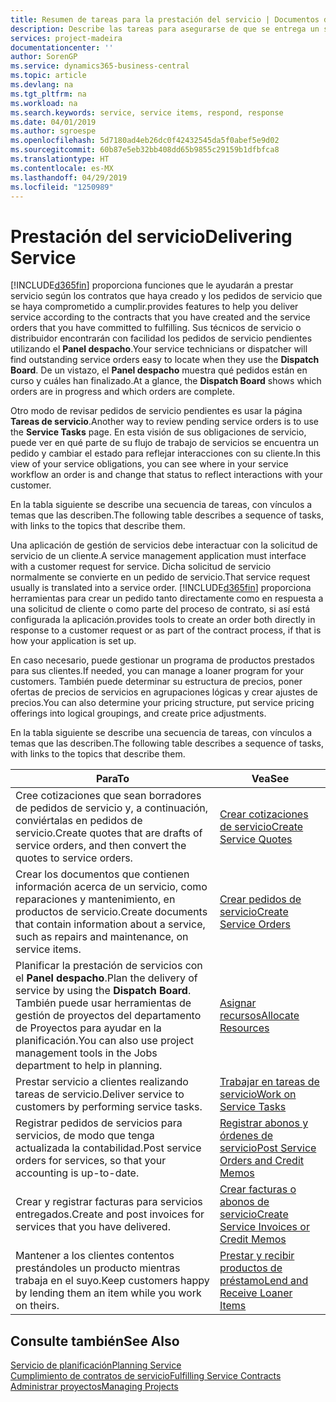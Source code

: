 ```yaml
---
title: Resumen de tareas para la prestación del servicio | Documentos de Microsoft
description: Describe las tareas para asegurarse de que se entrega un servicio de calidad y se cumplen los acuerdos con los clientes.
services: project-madeira
documentationcenter: ''
author: SorenGP
ms.service: dynamics365-business-central
ms.topic: article
ms.devlang: na
ms.tgt_pltfrm: na
ms.workload: na
ms.search.keywords: service, service items, respond, response
ms.date: 04/01/2019
ms.author: sgroespe
ms.openlocfilehash: 5d7180ad4eb26dc0f42432545da5f0abef5e9d02
ms.sourcegitcommit: 60b87e5eb32bb408dd65b9855c29159b1dfbfca8
ms.translationtype: HT
ms.contentlocale: es-MX
ms.lasthandoff: 04/29/2019
ms.locfileid: "1250989"
---
```

# <a name="delivering-service"></a><span data-ttu-id="8c0e6-103">Prestación del servicio</span><span class="sxs-lookup"><span data-stu-id="8c0e6-103">Delivering Service</span></span>
[!INCLUDE[d365fin](includes/d365fin_md.md)] <span data-ttu-id="8c0e6-104">proporciona funciones que le ayudarán a prestar servicio según los contratos que haya creado y los pedidos de servicio que se haya comprometido a cumplir.</span><span class="sxs-lookup"><span data-stu-id="8c0e6-104">provides features to help you deliver service according to the contracts that you have created and the service orders that you have committed to fulfilling.</span></span> <span data-ttu-id="8c0e6-105">Sus técnicos de servicio o distribuidor encontrarán con facilidad los pedidos de servicio pendientes utilizando el **Panel despacho**.</span><span class="sxs-lookup"><span data-stu-id="8c0e6-105">Your service technicians or dispatcher will find outstanding service orders easy to locate when they use the **Dispatch Board**.</span></span> <span data-ttu-id="8c0e6-106">De un vistazo, el **Panel despacho** muestra qué pedidos están en curso y cuáles han finalizado.</span><span class="sxs-lookup"><span data-stu-id="8c0e6-106">At a glance, the **Dispatch Board** shows which orders are in progress and which orders are complete.</span></span>  
  
<span data-ttu-id="8c0e6-107">Otro modo de revisar pedidos de servicio pendientes es usar la página **Tareas de servicio**.</span><span class="sxs-lookup"><span data-stu-id="8c0e6-107">Another way to review pending service orders is to use the **Service Tasks** page.</span></span> <span data-ttu-id="8c0e6-108">En esta visión de sus obligaciones de servicio, puede ver en qué parte de su flujo de trabajo de servicios se encuentra un pedido y cambiar el estado para reflejar interacciones con su cliente.</span><span class="sxs-lookup"><span data-stu-id="8c0e6-108">In this view of your service obligations, you can see where in your service workflow an order is and change that status to reflect interactions with your customer.</span></span>  
  
<span data-ttu-id="8c0e6-109">En la tabla siguiente se describe una secuencia de tareas, con vínculos a temas que las describen.</span><span class="sxs-lookup"><span data-stu-id="8c0e6-109">The following table describes a sequence of tasks, with links to the topics that describe them.</span></span>   

<span data-ttu-id="8c0e6-110">Una aplicación de gestión de servicios debe interactuar con la solicitud de servicio de un cliente.</span><span class="sxs-lookup"><span data-stu-id="8c0e6-110">A service management application must interface with a customer request for service.</span></span> <span data-ttu-id="8c0e6-111">Dicha solicitud de servicio normalmente se convierte en un pedido de servicio.</span><span class="sxs-lookup"><span data-stu-id="8c0e6-111">That service request usually is translated into a service order.</span></span> [!INCLUDE[d365fin](includes/d365fin_md.md)] <span data-ttu-id="8c0e6-112">proporciona herramientas para crear un pedido tanto directamente como en respuesta a una solicitud de cliente o como parte del proceso de contrato, si así está configurada la aplicación.</span><span class="sxs-lookup"><span data-stu-id="8c0e6-112">provides tools to create an order both directly in response to a customer request or as part of the contract process, if that is how your application is set up.</span></span>  
  
<span data-ttu-id="8c0e6-113">En caso necesario, puede gestionar un programa de productos prestados para sus clientes.</span><span class="sxs-lookup"><span data-stu-id="8c0e6-113">If needed, you can manage a loaner program for your customers.</span></span> <span data-ttu-id="8c0e6-114">También puede determinar su estructura de precios, poner ofertas de precios de servicios en agrupaciones lógicas y crear ajustes de precios.</span><span class="sxs-lookup"><span data-stu-id="8c0e6-114">You can also determine your pricing structure, put service pricing offerings into logical groupings, and create price adjustments.</span></span>  
  
<span data-ttu-id="8c0e6-115">En la tabla siguiente se describe una secuencia de tareas, con vínculos a temas que las describen.</span><span class="sxs-lookup"><span data-stu-id="8c0e6-115">The following table describes a sequence of tasks, with links to the topics that describe them.</span></span>   
  
|<span data-ttu-id="8c0e6-116">**Para**</span><span class="sxs-lookup"><span data-stu-id="8c0e6-116">**To**</span></span>|<span data-ttu-id="8c0e6-117">**Vea**</span><span class="sxs-lookup"><span data-stu-id="8c0e6-117">**See**</span></span>|  
|------------|-------------|  
|<span data-ttu-id="8c0e6-118">Cree cotizaciones que sean borradores de pedidos de servicio y, a continuación, conviértalas en pedidos de servicio.</span><span class="sxs-lookup"><span data-stu-id="8c0e6-118">Create quotes that are drafts of service orders, and then convert the quotes to service orders.</span></span>|[<span data-ttu-id="8c0e6-119">Crear cotizaciones de servicio</span><span class="sxs-lookup"><span data-stu-id="8c0e6-119">Create Service Quotes</span></span>](service-how-to-create-service-quotes.md)|
|<span data-ttu-id="8c0e6-120">Crear los documentos que contienen información acerca de un servicio, como reparaciones y mantenimiento, en productos de servicio.</span><span class="sxs-lookup"><span data-stu-id="8c0e6-120">Create documents that contain information about a service, such as repairs and maintenance, on service items.</span></span>|[<span data-ttu-id="8c0e6-121">Crear pedidos de servicio</span><span class="sxs-lookup"><span data-stu-id="8c0e6-121">Create Service Orders</span></span>](service-how-to-create-service-orders.md)|
|<span data-ttu-id="8c0e6-122">Planificar la prestación de servicios con el **Panel despacho**.</span><span class="sxs-lookup"><span data-stu-id="8c0e6-122">Plan the delivery of service by using the **Dispatch Board**.</span></span> <span data-ttu-id="8c0e6-123">También puede usar herramientas de gestión de proyectos del departamento de Proyectos para ayudar en la planificación.</span><span class="sxs-lookup"><span data-stu-id="8c0e6-123">You can also use project management tools in the Jobs department to help in planning.</span></span>|[<span data-ttu-id="8c0e6-124">Asignar recursos</span><span class="sxs-lookup"><span data-stu-id="8c0e6-124">Allocate Resources</span></span>](service-how-to-allocate-resources.md)|  
|<span data-ttu-id="8c0e6-125">Prestar servicio a clientes realizando tareas de servicio.</span><span class="sxs-lookup"><span data-stu-id="8c0e6-125">Deliver service to customers by performing service tasks.</span></span>|[<span data-ttu-id="8c0e6-126">Trabajar en tareas de servicio</span><span class="sxs-lookup"><span data-stu-id="8c0e6-126">Work on Service Tasks</span></span>](service-how-to-work-on-service-tasks.md)|  
|<span data-ttu-id="8c0e6-127">Registrar pedidos de servicios para servicios, de modo que tenga actualizada la contabilidad.</span><span class="sxs-lookup"><span data-stu-id="8c0e6-127">Post service orders for services, so that your accounting is up-to-date.</span></span>|[<span data-ttu-id="8c0e6-128">Registrar abonos y órdenes de servicio</span><span class="sxs-lookup"><span data-stu-id="8c0e6-128">Post Service Orders and Credit Memos</span></span>](service-how-to-post-service-orders.md)|  
|<span data-ttu-id="8c0e6-129">Crear y registrar facturas para servicios entregados.</span><span class="sxs-lookup"><span data-stu-id="8c0e6-129">Create and post invoices for services that you have delivered.</span></span>|[<span data-ttu-id="8c0e6-130">Crear facturas o abonos de servicio</span><span class="sxs-lookup"><span data-stu-id="8c0e6-130">Create Service Invoices or Credit Memos</span></span>](service-how-create-invoices.md)|  
|<span data-ttu-id="8c0e6-131">Mantener a los clientes contentos prestándoles un producto mientras trabaja en el suyo.</span><span class="sxs-lookup"><span data-stu-id="8c0e6-131">Keep customers happy by lending them an item while you work on theirs.</span></span>| [<span data-ttu-id="8c0e6-132">Prestar y recibir productos de préstamo</span><span class="sxs-lookup"><span data-stu-id="8c0e6-132">Lend and Receive Loaner Items</span></span>](service-how-to-lend-receive-loaners.md)|
  
## <a name="see-also"></a><span data-ttu-id="8c0e6-133">Consulte también</span><span class="sxs-lookup"><span data-stu-id="8c0e6-133">See Also</span></span>  
[<span data-ttu-id="8c0e6-134">Servicio de planificación</span><span class="sxs-lookup"><span data-stu-id="8c0e6-134">Planning Service</span></span>](service-plan-service.md)  
[<span data-ttu-id="8c0e6-135">Cumplimiento de contratos de servicio</span><span class="sxs-lookup"><span data-stu-id="8c0e6-135">Fulfilling Service Contracts</span></span>](service-fulfill-service-contracts.md)  
[<span data-ttu-id="8c0e6-136">Administrar proyectos</span><span class="sxs-lookup"><span data-stu-id="8c0e6-136">Managing Projects</span></span>](projects-manage-projects.md)  
